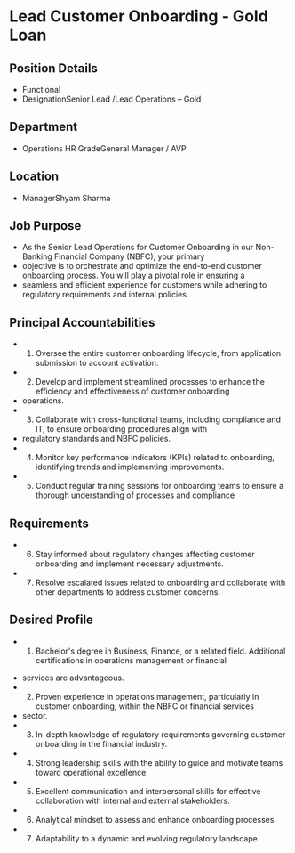 # Lead Customer Onboarding - Gold Loan

## Position Details

* Functional
* DesignationSenior  Lead  /Lead  Operations  –  Gold

## Department

* Operations HR GradeGeneral Manager / AVP

## Location

* ManagerShyam Sharma

## Job Purpose

* As the Senior Lead Operations for Customer Onboarding in our Non-Banking Financial Company (NBFC), your primary
* objective is to orchestrate and optimize the end-to-end customer onboarding process. You will play a pivotal role in ensuring a
* seamless and efficient experience for customers while adhering to regulatory requirements and internal policies.

## Principal Accountabilities

* 1. Oversee the entire customer onboarding lifecycle, from application submission to account activation.
* 2. Develop and implement streamlined processes to enhance the efficiency and effectiveness of customer onboarding
* operations.
* 3. Collaborate with cross-functional teams, including compliance and IT, to ensure onboarding procedures align with
* regulatory standards and NBFC policies.
* 4. Monitor key performance indicators (KPIs) related to onboarding, identifying trends and implementing improvements.
* 5. Conduct regular training sessions for onboarding teams to ensure a thorough understanding of processes and compliance

## Requirements

* 6. Stay informed about regulatory changes affecting customer onboarding and implement necessary adjustments.
* 7. Resolve escalated issues related to onboarding and collaborate with other departments to address customer concerns.

## Desired Profile

- 1. Bachelor's degree in Business, Finance, or a related field. Additional certifications in operations management or financial
* services are advantageous.
* 2. Proven experience in operations management, particularly in customer onboarding, within the NBFC or financial services
* sector.
* 3. In-depth knowledge of regulatory requirements governing customer onboarding in the financial industry.
* 4. Strong leadership skills with the ability to guide and motivate teams toward operational excellence.
* 5. Excellent communication and interpersonal skills for effective collaboration with internal and external stakeholders.
* 6. Analytical mindset to assess and enhance onboarding processes.
* 7. Adaptability to a dynamic and evolving regulatory landscape.
